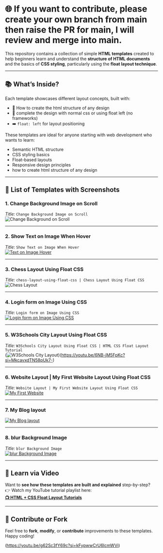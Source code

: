 # 🌐 If you want to contribute, please create your own branch from main then raise the PR for main, I will review and merge into main.

This repository contains a collection of simple **HTML templates** created to help beginners learn and understand the **structure of HTML documents** and the basics of **CSS styling**, particularly using the **float layout technique**.

---

## 📚 What’s Inside?

Each template showcases different layout concepts, built with:
- 🧱 How to create the html structure of any design
- 🎨 complete the design with normal css or using float left (no frameworks)
- ➡️ `float: left` for layout positioning

These templates are ideal for anyone starting with web development who wants to learn:
- Semantic HTML structure
- CSS styling basics
- Float-based layouts
- Responsive design principles
- how to create html structure of any design

---

## 📁 List of Templates with Screenshots

### 1. **Change Background Image on Scroll**
_Title:_ `Change Background Image on Scroll`  
![Change Background on Scroll](https://raw.githubusercontent.com/rohitash-eng/html-layout-using-float-css-normal-custom-css/refs/heads/main/blue-image-text-on-image-form-on-image-examples/images/Screenshot%202025-06-30%20at%2011.15.04%E2%80%AFPM.png)

---

### 2. **Show Text on Image When Hover**
_Title:_ `Show Text on Image When Hover`  
[![Text on Image Hover](https://raw.githubusercontent.com/rohitash-eng/html-layout-using-float-css-normal-custom-css/refs/heads/main/blue-image-text-on-image-form-on-image-examples/images/Screenshot%202025-06-30%20at%2010.49.23%E2%80%AFPM.png)](https://youtu.be/Lw92wnvJENA?si=vVwY3Camp7IPGh11)

---

### 3. **Chess Layout Using Float CSS**
_Title:_ `chess-layout-using-float-css | Chess Layout Using Float CSS`  
![Chess Layout](https://raw.githubusercontent.com/rohitash-eng/html-layout-using-float-css-normal-custom-css/refs/heads/main/blue-image-text-on-image-form-on-image-examples/images/Screenshot%202025-06-30%20at%2010.50.32%E2%80%AFPM.png)

---

### 4. **Login form on Image Using CSS**
_Title:_ `Login form on Image Using CSS`  
[![Login form on Image Using CSS](https://raw.githubusercontent.com/rohitash-eng/html-layout-using-float-css-normal-custom-css/refs/heads/main/blue-image-text-on-image-form-on-image-examples/images/Screenshot%202025-06-30%20at%2010.49.35%E2%80%AFPM.png)](https://youtu.be/DS7mfHRpu2I?si=AL3xHzRCKJBEaD7b)

---

### 5. **W3Schools City Layout Using Float CSS**
_Title:_ `W3Schools City Layout Using Float CSS | HTML CSS Float Layout Tutorial`  
(![W3Schools City Layout](https://raw.githubusercontent.com/rohitash-eng/html-layout-using-float-css-normal-custom-css/refs/heads/main/blue-image-text-on-image-form-on-image-examples/images/Screenshot%202025-06-30%20at%2010.48.52%E2%80%AFPM.png))(https://youtu.be/6NB-jM5FpKc?si=MkcavxdTN58pUk7-)

---

### 6. **Website Layout | My First Website Layout Using Float CSS**
_Title:_ `Website Layout | My First Website Layout Using Float CSS`  
[![My First Website](https://raw.githubusercontent.com/rohitash-eng/html-layout-using-float-css-normal-custom-css/refs/heads/main/blue-image-text-on-image-form-on-image-examples/images/Screenshot%202025-06-30%20at%2010.49.10%E2%80%AFPM.png)](https://youtu.be/g62Sc3fY69c?si=kFypwwCrU6IcmWVi)

---

### 7. **My Blog layout**
[![My Blog layout](https://raw.githubusercontent.com/rohitash-eng/html-layout-using-float-css-normal-custom-css/refs/heads/main/blue-image-text-on-image-form-on-image-examples/images/Screenshot%202025-06-30%20at%2010.50.19%E2%80%AFPM.png)](https://youtu.be/23IuQEQYX-E?si=YwvyBncoQvC4Has4)

---

### 8. **blur Background Image**
_Title:_ `blur Background Image`  
[![blur Background Image](https://raw.githubusercontent.com/rohitash-eng/html-layout-using-float-css-normal-custom-css/refs/heads/main/blue-image-text-on-image-form-on-image-examples/images/Screenshot%202025-06-30%20at%2010.49.50%E2%80%AFPM.png)](https://youtu.be/UoYqyyu9HEE?si=8t21T3wx-VsAt9SY)

---
## 🎥 Learn via Video

Want to **see how these templates are built and explained** step-by-step?  
👉 Watch my YouTube tutorial playlist here:  
**[📺 HTML + CSS Float Layout Tutorials](https://www.youtube.com/playlist?list=PLN1cxIWe98bdFxfaSjK-ELMr0zDNIK8Mb)**

---

## 🙌 Contribute or Fork

Feel free to **fork**, **modify**, or **contribute** improvements to these templates. Happy coding!


(https://youtu.be/g62Sc3fY69c?si=kFypwwCrU6IcmWVi)
